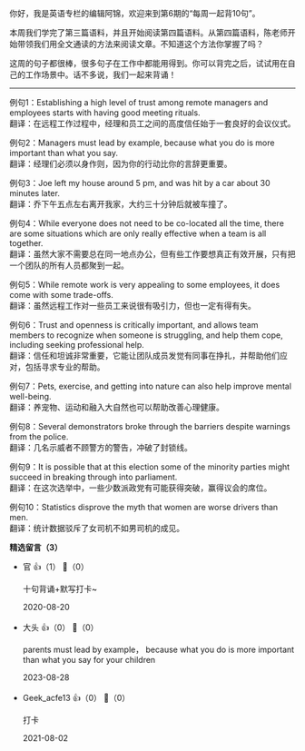 你好，我是英语专栏的编辑阿锦，欢迎来到第6期的“每周一起背10句”。

本周我们学完了第三篇语料，并且开始阅读第四篇语料。从第四篇语料，陈老师开始带领我们用全文通读的方法来阅读文章。不知道这个方法你掌握了吗？

这周的句子都很棒，很多句子在工作中都能用得到。你可以背完之后，试试用在自己的工作场景中。话不多说，我们一起来背诵！

* * *

例句1：Establishing a high level of trust among remote managers and employees starts with having good meeting rituals.  
翻译：在远程工作过程中，经理和员工之间的高度信任始于一套良好的会议仪式。

例句2：Managers must lead by example, because what you do is more important than what you say.  
翻译：经理们必须以身作则，因为你的行动比你的言辞更重要。

例句3：Joe left my house around 5 pm, and was hit by a car about 30 minutes later.  
翻译：乔下午五点左右离开我家，大约三十分钟后就被车撞了。

例句4：While everyone does not need to be co-located all the time, there are some situations which are only really effective when a team is all together.  
翻译：虽然大家不需要总在同一地点办公，但有些工作要想真正有效开展，只有把一个团队的所有人员都聚到一起。

例句5：While remote work is very appealing to some employees, it does come with some trade-offs.  
翻译：虽然远程工作对一些员工来说很有吸引力，但也一定有得有失。

例句6：Trust and openness is critically important, and allows team members to recognize when someone is struggling, and help them cope, including seeking professional help.  
翻译：信任和坦诚非常重要，它能让团队成员发觉有同事在挣扎，并帮助他们应对，包括寻求专业的帮助。

例句7：Pets, exercise, and getting into nature can also help improve mental well-being.  
翻译：养宠物、运动和融入大自然也可以帮助改善心理健康。

例句8：Several demonstrators broke through the barriers despite warnings from the police.  
翻译：几名示威者不顾警方的警告，冲破了封锁线。

例句9：It is possible that at this election some of the minority parties might succeed in breaking through into parliament.  
翻译：在这次选举中，一些少数派政党有可能获得突破，赢得议会的席位。

例句10：Statistics disprove the myth that women are worse drivers than men.  
翻译：统计数据驳斥了女司机不如男司机的成见。
<div><strong>精选留言（3）</strong></div><ul>
<li><span>官</span> 👍（1） 💬（0）<p>十句背诵+默写打卡~</p>2020-08-20</li><br/><li><span>大头</span> 👍（0） 💬（0）<p>parents must lead by example， because what you do is more important than what you say for your children</p>2023-08-28</li><br/><li><span>Geek_acfe13</span> 👍（0） 💬（0）<p>打卡</p>2021-08-02</li><br/>
</ul>